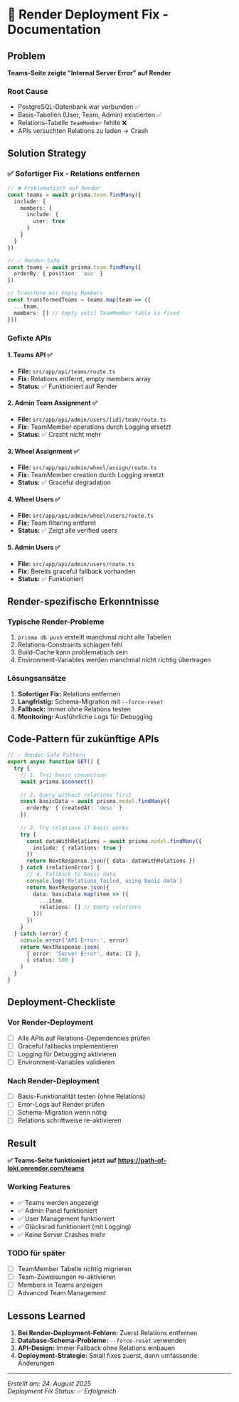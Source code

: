 # 🚨 Render Deployment Fix - Documentation

## Problem
**Teams-Seite zeigte "Internal Server Error" auf Render**

### Root Cause
- PostgreSQL-Datenbank war verbunden ✅
- Basis-Tabellen (User, Team, Admin) existierten ✅  
- Relations-Tabelle `TeamMember` fehlte ❌
- APIs versuchten Relations zu laden → Crash

## Solution Strategy

### ✅ Sofortiger Fix - Relations entfernen
```typescript
// ❌ Problematisch auf Render
const teams = await prisma.team.findMany({
  include: {
    members: {
      include: {
        user: true
      }
    }
  }
})

// ✅ Render-Safe
const teams = await prisma.team.findMany({
  orderBy: { position: 'asc' }
})

// Transform mit Empty Members
const transformedTeams = teams.map(team => ({
  ...team,
  members: [] // Empty until TeamMember table is fixed
}))
```

### Gefixte APIs

#### 1. Teams API ✅
- **File:** `src/app/api/teams/route.ts`
- **Fix:** Relations entfernt, empty members array
- **Status:** ✅ Funktioniert auf Render

#### 2. Admin Team Assignment ✅  
- **File:** `src/app/api/admin/users/[id]/team/route.ts`
- **Fix:** TeamMember operations durch Logging ersetzt
- **Status:** ✅ Crasht nicht mehr

#### 3. Wheel Assignment ✅
- **File:** `src/app/api/admin/wheel/assign/route.ts` 
- **Fix:** TeamMember creation durch Logging ersetzt
- **Status:** ✅ Graceful degradation

#### 4. Wheel Users ✅
- **File:** `src/app/api/admin/wheel/users/route.ts`
- **Fix:** Team filtering entfernt
- **Status:** ✅ Zeigt alle verified users

#### 5. Admin Users ✅
- **File:** `src/app/api/admin/users/route.ts`
- **Fix:** Bereits graceful fallback vorhanden
- **Status:** ✅ Funktioniert

## Render-spezifische Erkenntnisse

### Typische Render-Probleme
1. `prisma db push` erstellt manchmal nicht alle Tabellen
2. Relations-Constraints schlagen fehl  
3. Build-Cache kann problematisch sein
4. Environment-Variables werden manchmal nicht richtig übertragen

### Lösungsansätze
1. **Sofortiger Fix:** Relations entfernen
2. **Langfristig:** Schema-Migration mit `--force-reset`
3. **Fallback:** Immer ohne Relations testen
4. **Monitoring:** Ausführliche Logs für Debugging

## Code-Pattern für zukünftige APIs

```typescript
// ✅ Render-Safe Pattern
export async function GET() {
  try {
    // 1. Test basic connection
    await prisma.$connect()
    
    // 2. Query without relations first
    const basicData = await prisma.model.findMany({
      orderBy: { createdAt: 'desc' }
    })
    
    // 3. Try relations if basic works
    try {
      const dataWithRelations = await prisma.model.findMany({
        include: { relations: true }
      })
      return NextResponse.json({ data: dataWithRelations })
    } catch (relationError) {
      // 4. Fallback to basic data
      console.log('Relations failed, using basic data')
      return NextResponse.json({ 
        data: basicData.map(item => ({
          ...item,
          relations: [] // Empty relations
        }))
      })
    }
  } catch (error) {
    console.error('API Error:', error)
    return NextResponse.json(
      { error: 'Server Error', data: [] },
      { status: 500 }
    )
  }
}
```

## Deployment-Checkliste

### Vor Render-Deployment
- [ ] Alle APIs auf Relations-Dependencies prüfen
- [ ] Graceful fallbacks implementieren
- [ ] Logging für Debugging aktivieren
- [ ] Environment-Variables validieren

### Nach Render-Deployment  
- [ ] Basis-Funktionalität testen (ohne Relations)
- [ ] Error-Logs auf Render prüfen
- [ ] Schema-Migration wenn nötig
- [ ] Relations schrittweise re-aktivieren

## Result
**✅ Teams-Seite funktioniert jetzt auf https://path-of-loki.onrender.com/teams**

### Working Features
- ✅ Teams werden angezeigt
- ✅ Admin Panel funktioniert  
- ✅ User Management funktioniert
- ✅ Glücksrad funktioniert (mit Logging)
- ✅ Keine Server Crashes mehr

### TODO für später
- [ ] TeamMember Tabelle richtig migrieren
- [ ] Team-Zuweisungen re-aktivieren
- [ ] Members in Teams anzeigen
- [ ] Advanced Team Management

## Lessons Learned

1. **Bei Render-Deployment-Fehlern:** Zuerst Relations entfernen
2. **Database-Schema-Probleme:** `--force-reset` verwenden  
3. **API-Design:** Immer Fallback ohne Relations einbauen
4. **Deployment-Strategie:** Small fixes zuerst, dann umfassende Änderungen

---

*Erstellt am: 24. August 2025*  
*Deployment Fix Status: ✅ Erfolgreich*
